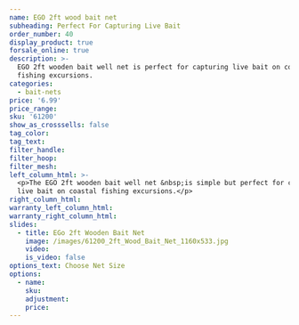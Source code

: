 ```yaml
---
name: EGO 2ft wood bait net
subheading: Perfect For Capturing Live Bait
order_number: 40
display_product: true
forsale_online: true
description: >-
  EGO 2ft wooden bait well net is perfect for capturing live bait on coastal
  fishing excursions.
categories:
  - bait-nets
price: '6.99'
price_range:
sku: '61200'
show_as_crosssells: false
tag_color:
tag_text:
filter_handle:
filter_hoop:
filter_mesh:
left_column_html: >-
  <p>The EGO 2ft wooden bait well net &nbsp;is simple but perfect for capturing
  live bait on coastal fishing excursions.</p>
right_column_html:
warranty_left_column_html:
warranty_right_column_html:
slides:
  - title: EGo 2ft Wooden Bait Net
    image: /images/61200_2ft_Wood_Bait_Net_1160x533.jpg
    video:
    is_video: false
options_text: Choose Net Size
options:
  - name:
    sku:
    adjustment:
    price:
---
```

